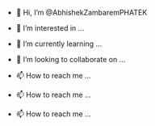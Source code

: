 - 👋 Hi, I’m @AbhishekZambaremPHATEK
- 👀 I’m interested in ...
- 🌱 I’m currently learning ...
- 💞️ I’m looking to collaborate on ...
- 📫 How to reach me ...

- 📫 How to reach me ...

- 📫 How to reach me ...


<!---
AbhishekZambaremPHATEK/AbhishekZambaremPHATEK is a ✨ special ✨ repository because its `README.md` (this file) appears on your GitHub profile.
You can click the Preview link to take a look at your changes.
--->

